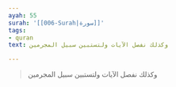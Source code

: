 ```yaml
---
ayah: 55
surah: '[[006-Surah|سورة]]'
tags:
- quran
text: وكذلك نفصل الآيات ولتستبين سبيل المجرمين

---
```

> وكذلك نفصل الآيات ولتستبين سبيل المجرمين

